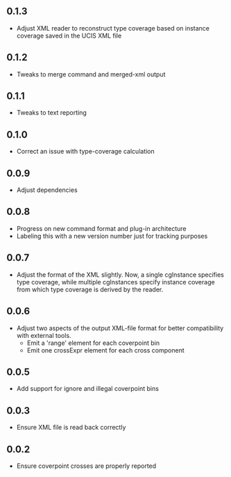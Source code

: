 
## 0.1.3
- Adjust XML reader to reconstruct type coverage based on
  instance coverage saved in the UCIS XML file

## 0.1.2
- Tweaks to merge command and merged-xml output

## 0.1.1
- Tweaks to text reporting

## 0.1.0
- Correct an issue with type-coverage calculation

## 0.0.9
- Adjust dependencies 

## 0.0.8
- Progress on new command format and plug-in architecture
- Labeling this with a new version number just for tracking purposes

## 0.0.7
- Adjust the format of the XML slightly. Now, a single
  cgInstance specifies type coverage, while multiple
  cgInstances specify instance coverage from which 
  type coverage is derived by the reader.

## 0.0.6
- Adjust two aspects of the output XML-file format for
  better compatibility with external tools. 
  - Emit a 'range' element for each coverpoint bin
  - Emit one crossExpr element for each cross component

## 0.0.5
- Add support for ignore and illegal coverpoint bins

## 0.0.3
- Ensure XML file is read back correctly

## 0.0.2
- Ensure coverpoint crosses are properly reported
